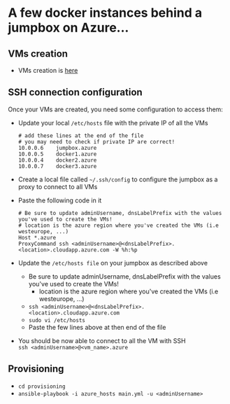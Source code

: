 # A few docker instances behind a jumpbox on Azure...

## VMs creation
* VMs creation is [here](vm_creation)

## SSH connection configuration
Once your VMs are created, you need some configuration to access them:   
* Update your local `/etc/hosts` file with the private IP of all the VMs   
  ```
  # add these lines at the end of the file
  # you may need to check if private IP are correct!
  10.0.0.6    jumpbox.azure
  10.0.0.5    docker1.azure
  10.0.0.4    docker2.azure
  10.0.0.7    docker3.azure
  ```

* Create a local file called `~/.ssh/config` to configure the jumpbox as a proxy to connect to all VMs   
* Paste the following code in it   
  ```
  # Be sure to update adminUsername, dnsLabelPrefix with the values you've used to create the VMs!
  # location is the azure region where you've created the VMs (i.e westeurope, ...)
  Host *.azure
  ProxyCommand ssh <adminUsername>@<dnsLabelPrefix>.<location>.cloudapp.azure.com -W %h:%p
  ```

* Update the `/etc/hosts file` on your jumpbox as described above   
  * Be sure to update adminUsername, dnsLabelPrefix with the values you've used to create the VMs!
    * location is the azure region where you've created the VMs (i.e westeurope, ...)
  * `ssh <adminUsername>@<dnsLabelPrefix>.<location>.cloudapp.azure.com`
  * `sudo vi /etc/hosts`
  * Paste the few lines above at then end of the file

* You should be now able to connect to all the VM with SSH   
  `ssh <adminUsername>@<vm_name>.azure`

## Provisioning  
* `cd provisioning`
* `ansible-playbook -i azure_hosts main.yml -u <adminUsername>`
